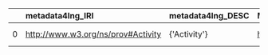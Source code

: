 |    | metadata4Ing_IRI                   | metadata4Ing_DESC   | MS_IRI                                     | MS_DESC               |
|---:|:-----------------------------------|:--------------------|:-------------------------------------------|:----------------------|
|  0 | http://www.w3.org/ns/prov#Activity | {'Activity'}        | http://purl.obolibrary.org/obo/NCIT_C43431 | {'label': 'Activity'} |